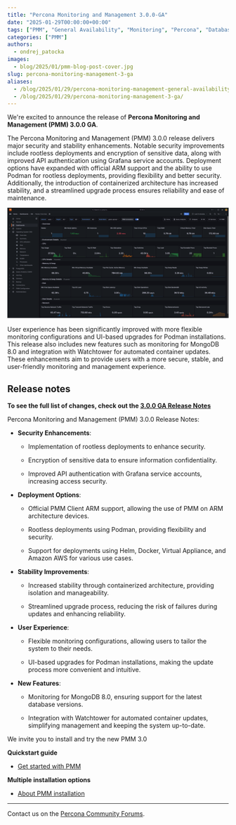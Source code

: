 ```yaml
---
title: "Percona Monitoring and Management 3.0.0-GA"
date: "2025-01-29T00:00:00+00:00"
tags: ["PMM", "General Availability", "Monitoring", "Percona", "Databases"]
categories: ["PMM"]
authors:
  - ondrej_patocka
images:
  - blog/2025/01/pmm-blog-post-cover.jpg
slug: percona-monitoring-management-3-ga
aliases:
  - /blog/2025/01/29/percona-monitoring-management-general-availability
  - /blog/2025/01/29/percona-monitoring-management-3-ga/
---
```


We're excited to announce the release of **Percona Monitoring and Management (PMM) 3.0.0 GA**.

The Percona Monitoring and Management (PMM) 3.0.0 release delivers major security and stability enhancements. Notable security improvements include rootless deployments and encryption of sensitive data, along with improved API authentication using Grafana service accounts. Deployment options have expanded with official ARM support and the ability to use Podman for rootless deployments, providing flexibility and better security. Additionally, the introduction of containerized architecture has increased stability, and a streamlined upgrade process ensures reliability and ease of maintenance.

![Percona Monitoring and Management (PMM) 3.0.0](blog/2025/01/PMM-3.0.0.png)

User experience has been significantly improved with more flexible monitoring configurations and UI-based upgrades for Podman installations. This release also includes new features such as monitoring for MongoDB 8.0 and integration with Watchtower for automated container updates. These enhancements aim to provide users with a more secure, stable, and user-friendly monitoring and management experience.

## Release notes

**To see the full list of changes, check out the [3.0.0 GA Release Notes](https://docs.percona.com/percona-monitoring-and-management/3/release-notes/3.0.0.html)**


Percona Monitoring and Management (PMM) 3.0.0 Release Notes:

-   **Security Enhancements**:

    -   Implementation of rootless deployments to enhance security.

    -   Encryption of sensitive data to ensure information confidentiality.

    -   Improved API authentication with Grafana service accounts, increasing access security.

-   **Deployment Options**:

    -   Official PMM Client ARM support, allowing the use of PMM on ARM architecture devices.

    -   Rootless deployments using Podman, providing flexibility and security.

    -   Support for deployments using Helm, Docker, Virtual Appliance, and Amazon AWS for various use cases.

-   **Stability Improvements**:

    -   Increased stability through containerized architecture, providing isolation and manageability.

    -   Streamlined upgrade process, reducing the risk of failures during updates and enhancing reliability.

-   **User Experience**:

    -   Flexible monitoring configurations, allowing users to tailor the system to their needs.

    -   UI-based upgrades for Podman installations, making the update process more convenient and intuitive.

-   **New Features**:

    -   Monitoring for MongoDB 8.0, ensuring support for the latest database versions.

    -   Integration with Watchtower for automated container updates, simplifying management and keeping the system up-to-date.

We invite you to install and try the new PMM 3.0

**Quickstart guide**

- [Get started with PMM](https://docs.percona.com/percona-monitoring-and-management/3/quickstart.html)

**Multiple installation options**

- [About PMM installation](https://docs.percona.com/percona-monitoring-and-management/3/install-pmm/index.html)


---
Contact us on the [Percona Community Forums](https://forums.percona.com/c/percona-monitoring-and-management-pmm/pmm-3/84).
